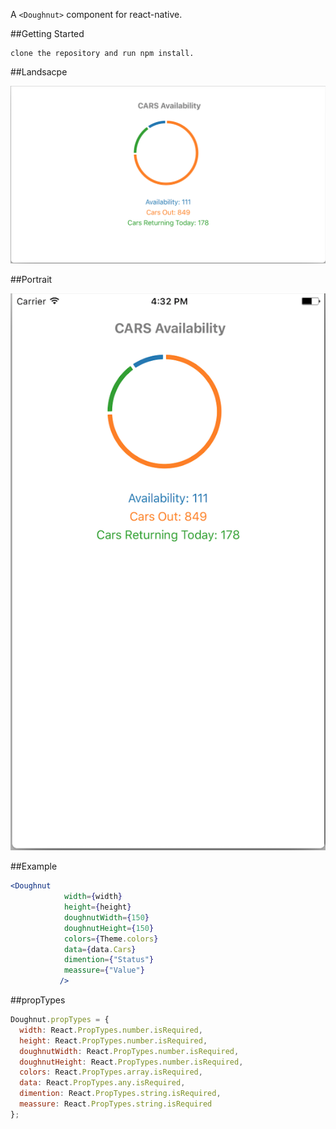 A `<Doughnut>` component for react-native.

##Getting Started

```shell
clone the repository and run npm install.
```

##Landsacpe

![Demo](https://github.com/AshokICreate/tekionDoughnutChart/blob/master/images/landscape.png)

##Portrait

![Demo](https://github.com/AshokICreate/tekionDoughnutChart/blob/master/images/portrait.png)

##Example

```jsx
<Doughnut
            width={width}
            height={height}
            doughnutWidth={150}
            doughnutHeight={150}
            colors={Theme.colors}
            data={data.Cars}
            dimention={"Status"}
            meassure={"Value"}
           />
```

##propTypes

```jsx
Doughnut.propTypes = {
  width: React.PropTypes.number.isRequired,
  height: React.PropTypes.number.isRequired,
  doughnutWidth: React.PropTypes.number.isRequired,
  doughnutHeight: React.PropTypes.number.isRequired,
  colors: React.PropTypes.array.isRequired,
  data: React.PropTypes.any.isRequired,
  dimention: React.PropTypes.string.isRequired,
  meassure: React.PropTypes.string.isRequired
};
```
